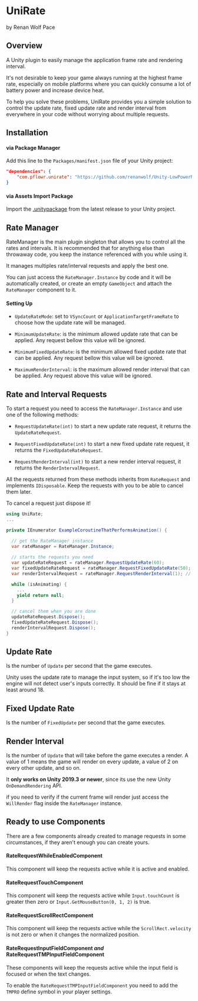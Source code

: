 # UniRate

by Renan Wolf Pace

## Overview

A Unity plugin to easily manage the application frame rate and rendering interval.

It's not desirable to keep your game always running at the highest frame rate, especially on mobile platforms where you can quickly consume a lot of battery power and increase device heat.

To help you solve these problems, UniRate provides you a simple solution to control the update rate, fixed update rate and render interval from everywhere in your code without worrying about multiple requests.

## Installation

#### via Package Manager

Add this line to the `Packages/manifest.json` file of your Unity project:
```json
"dependencies": {
    "com.pflowr.unirate": "https://github.com/renanwolf/Unity-LowPowerMemoryConsumption.git",
}
```

#### via Assets Import Package

Import the [.unitypackage](https://github.com/renanwolf/Unity-LowPowerMemoryConsumption/releases/latest) from the latest release to your Unity project.

## Rate Manager

RateManager is the main plugin singleton that allows you to control all the rates and intervals. It is recommended that for anything else than throwaway code, you keep the instance referenced with you while using it.

It manages multiples rate/interval requests and apply the best one.

You can just access the `RateManager.Instance` by code and it will be automatically created, or create an empty `GameObject` and attach the `RateManager` component to it.

#### Setting Up

- `UpdateRateMode`: set to `VSyncCount` or `ApplicationTargetFrameRate` to choose how the update rate will be managed.

- `MinimumUpdateRate`: is the minimum allowed update rate that can be applied. Any request bellow this value will be ignored.

- `MinimumFixedUpdateRate`: is the minimum allowed fixed update rate that can be applied. Any request bellow this value will be ignored.

- `MaximumRenderInterval`: is the maximum allowed render interval that can be applied. Any request above this value will be ignored.

## Rate and Interval Requests

To start a request you need to access the `RateManager.Instance` and use one of the following methods:

- `RequestUpdateRate(int)` to start a new update rate request, it returns the `UpdateRateRequest`.

- `RequestFixedUpdateRate(int)` to start a new fixed update rate request, it returns the `FixedUpdateRateRequest`.

- `RequestRenderInterval(int)` to start a new render interval request, it returns the `RenderIntervalRequest`.

All the requests returned from these methods inherits from `RateRequest` and implements `IDisposable`. Keep the requests with you to be able to cancel them later.

To cancel a request just dispose it!

```csharp
using UniRate;
...

private IEnumerator ExampleCoroutineThatPerformsAnimation() {

  // get the RateManager instance
  var rateManager = RateManager.Instance;
  
  // starts the requests you need
  var updateRateRequest = rateManager.RequestUpdateRate(60);
  var fixedUpdateRateRequest = rateManager.RequestFixedUpdateRate(50);
  var renderIntervalRequest = rateManager.RequestRenderInterval(1); // only works on Unity 2019.3 or newer

  while (isAnimating) {
    ...
    yield return null;
  }

  // cancel them when you are done
  updateRateRequest.Dispose();
  fixedUpdateRateRequest.Dispose();
  renderIntervalRequest.Dispose();
}
```

## Update Rate

Is the number of `Update` per second that the game executes.

Unity uses the update rate to manage the input system, so if it's too low the engine will not detect user's inputs correctly. It should be fine if it stays at least around 18.

## Fixed Update Rate

Is the number of `FixedUpdate` per second that the game executes.

## Render Interval

Is the number of `Update` that will take before the game executes a render. A value of 1 means the game will render on every update, a value of 2 on every other update, and so on.

It **only works on Unity 2019.3 or newer**, since its use the new Unity `OnDemandRendering` API.

if you need to verify if the current frame will render just access the `WillRender` flag inside the `RateManager` instance.

## Ready to use Components

There are a few components already created to manage requests in some circumstances, if they aren't enough you can create yours.

#### RateRequestWhileEnabledComponent

This component will keep the requests active while it is active and enabled.

#### RateRequestTouchComponent

This component will keep the requests active while `Input.touchCount` is greater then zero or `Input.GetMouseButton(0, 1, 2)` is true.

#### RateRequestScrollRectComponent

This component will keep the requests active while the `ScrollRect.velocity` is not zero or when it changes the normalized position.

#### RateRequestInputFieldComponent _and_ RateRequestTMPInputFieldComponent

These components will keep the requests active while the input field is focused or when the text changes.

To enable the `RateRequestTMPInputFieldComponent` you need to add the `TMPRO` define symbol in your player settings.
